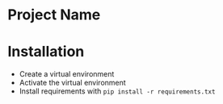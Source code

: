 # Project Name

# Installation

* Create a virtual environment
* Activate the virtual environment
* Install requirements with `pip install -r requirements.txt`
